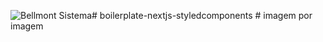 ![Bellmont Sistema](https://res.cloudinary.com/bellmont-sistema/image/upload/v1615083252/logo_one_light_08b8c122ce.png)#   b o i l e r p l a t e - n e x t j s - s t y l e d c o m p o n e n t s  
 #   i m a g e m   p o r   i m a g e m  
 